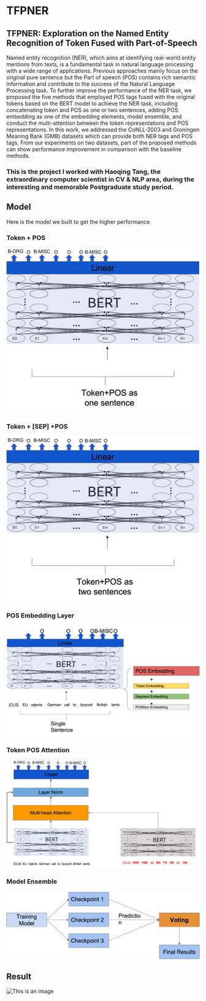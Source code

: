 # TFPNER
## TFPNER: Exploration on the Named Entity Recognition of Token Fused with Part-of-Speech
Named entity recognition (NER), which aims at identifying real-world entity mentions from texts, is a fundamental task in natural language processing with a wide range of applications. 
Previous approaches mainly focus on the original pure sentence but the Part of speech (POS) contains rich semantic information and contribute to the success of the Natural Language Processing task. 
To further improve the performance of the NER task, we proposed the five methods that employed POS tags fused with the original tokens based on the BERT model to achieve the NER task, including concatenating token and POS as one or two sentences, adding POS embedding as one of the embedding elements, model ensemble, and conduct the multi-attention between the token representations and POS representations. 
In this work, we addressed the CoNLL-2003 and Groningen Meaning Bank (GMB) datasets which can provide both NER tags and POS tags. From our experiments on two datasets, part of the proposed methods can show performance improvement in comparison with the baseline methods.
### This is the project I worked with Haoqing Tang, the extraordinary computer scientist in CV & NLP area, during the interesting and memorable Postgraduate study period.
## Model
Here is the model we built to get the higher performance
### Token + POS
![This is an image](https://github.com/Phoenix-JI/TFPNER/blob/main/Token%2BPOS.png)
### Token + [SEP] +POS
![This is an image](https://github.com/Phoenix-JI/TFPNER/blob/main/Token%2B%5BSEP%5D%2BPOS.png)
### POS Embedding Layer
![This is an image](https://github.com/Phoenix-JI/TFPNER/blob/main/POS%20Embedding%20Layer.png)
### Token POS Attention
![This is an image](https://github.com/Phoenix-JI/TFPNER/blob/main/Token%20POS%20Attention.png)
### Model Ensemble
![This is an image](https://github.com/Phoenix-JI/TFPNER/blob/main/Model%20Ensemble.png)
## Result
![This is an image](https://github.com/Phoenix-JI/TFPNER/blob/main/Experimental%20Results%E2%80%93CoNLL-2003.png)
